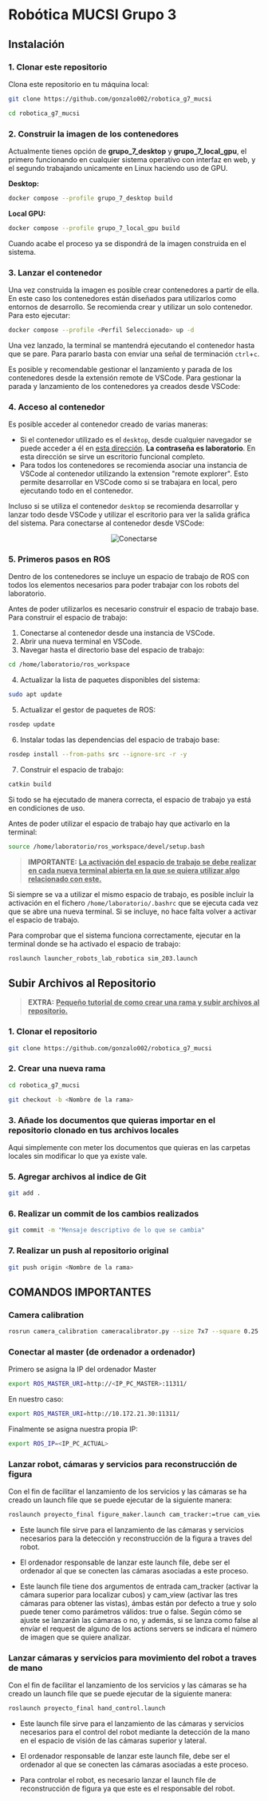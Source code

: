 # Robótica MUCSI Grupo 3
## Instalación

### 1. Clonar este repositorio

Clona este repositorio en tu máquina local:

```bash
git clone https://github.com/gonzalo002/robotica_g7_mucsi
```
```bash
cd robotica_g7_mucsi
```

### 2. Construir la imagen de los contenedores
Actualmente tienes opción de **grupo_7_desktop** y **grupo_7_local_gpu**, el primero funcionando en cualquier sistema operativo con interfaz en web, y el segundo trabajando unicamente en Linux haciendo uso de GPU.

**Desktop:**
```bash
docker compose --profile grupo_7_desktop build
```


**Local GPU:**
```bash
docker compose --profile grupo_7_local_gpu build
```
Cuando acabe el proceso ya se dispondrá de la imagen construida en el sistema.
### 3. Lanzar el contenedor
Una vez construida la imagen es posible crear contenedores a partir de ella. En este caso los contenedores están diseñados para utilizarlos como entornos de desarrollo. Se recomienda crear y utilizar un solo contenedor. Para esto ejecutar:
```bash
docker compose --profile <Perfil Seleccionado> up -d
```
Una vez lanzado, la terminal se mantendrá ejecutando el contenedor hasta que se pare. Para pararlo basta con enviar una señal de terminación `ctrl`+`c`.

Es posible y recomendable gestionar el lanzamiento y parada de los contenedores desde la extensión remote de VSCode. Para gestionar la parada y lanzamiento de los contenedores ya creados desde VSCode:

### 4. Acceso al contenedor
Es posible acceder al contenedor creado de varias maneras:
- Si el contenedor utilizado es el `desktop`, desde cualquier navegador se puede acceder a él en [esta dirección](http://localhost:6081). **La contraseña es laboratorio**. En esta dirección se sirve un escritorio funcional completo.
- Para todos los contenedores se recomienda asociar una instancia de VSCode al contenedor utilizando la extension "remote explorer". Esto permite desarrollar en VSCode como si se trabajara en local, pero ejecutando todo en el contenedor.

Incluso si se utiliza el contenedor `desktop` se recomienda desarrollar y lanzar todo desde VSCode y utilizar el escritorio para ver la salida gráfica del sistema. Para conectarse al contenedor desde VSCode:
<p align="center">
    <img src="pictures/conectarse_contenedor_vscode.gif" alt="Conectarse">
</p>

### 5. Primeros pasos en ROS
Dentro de los contenedores se incluye un espacio de trabajo de ROS con todos los elementos necesarios para poder trabajar con los robots del laboratorio.

Antes de poder utilizarlos es necesario construir el espacio de trabajo base. Para construir el espacio de trabajo:

1. Conectarse al contenedor desde una instancia de VSCode.
2. Abrir una nueva terminal en VSCode.
3. Navegar hasta el directorio base del espacio de trabajo:
```bash
cd /home/laboratorio/ros_workspace
```
4. Actualizar la lista de paquetes disponibles del sistema:
```bash
sudo apt update
```
5. Actualizar el gestor de paquetes de ROS:
```bash
rosdep update
```
6. Instalar todas las dependencias del espacio de trabajo base:
```bash
rosdep install --from-paths src --ignore-src -r -y
```
7. Construir el espacio de trabajo:
```bash
catkin build
```
Si todo se ha ejecutado de manera correcta, el espacio de trabajo ya está en condiciones de uso.

Antes de poder utilizar el espacio de trabajo hay que activarlo en la terminal:
```bash
source /home/laboratorio/ros_workspace/devel/setup.bash
```
>**IMPORTANTE:**
**<u>La activación del espacio de trabajo se debe realizar en cada nueva terminal abierta en la que se quiera utilizar algo relacionado con este.</u>**

Si siempre se va a utilizar el mismo espacio de trabajo, es posible incluir la activación en el fichero `/home/laboratorio/.bashrc` que se ejecuta cada vez que se abre una nueva terminal. Si se incluye, no hace falta volver a activar el espacio de trabajo.

Para comprobar que el sistema funciona correctamente, ejecutar en la terminal donde se ha activado el espacio de trabajo:
```bash
roslaunch launcher_robots_lab_robotica sim_203.launch
```

## Subir Archivos al Repositorio
>**EXTRA:**
**<u>Pequeño tutorial de como crear una rama y subir archivos al repositorio.</u>**
### 1. Clonar el repositorio

```bash
git clone https://github.com/gonzalo002/robotica_g7_mucsi
```

### 2. Crear una nueva rama

```bash
cd robotica_g7_mucsi
```

```bash
git checkout -b <Nombre de la rama>
```

### 3. Añade los documentos que quieras importar en el repositorio clonado en tus archivos locales

Aqui simplemente con meter los documentos que quieras en las carpetas locales sin modificar lo que ya existe vale.

### 5. Agregar archivos al indice de Git

```bash
git add .
```

### 6. Realizar un commit de los cambios realizados

```bash
git commit -m "Mensaje descriptivo de lo que se cambia"
```

### 7. Realizar un push al repositorio original

```bash
git push origin <Nombre de la rama>
```


## COMANDOS IMPORTANTES

### Camera calibration
```bash
rosrun camera_calibration cameracalibrator.py --size 7x7 --square 0.25 image:=/usb_cam/image_raw camera:=/usb_cam
```
### Conectar al master (de ordenador a ordenador)
Primero se asigna la IP del ordenador Master
```bash
export ROS_MASTER_URI=http://<IP_PC_MASTER>:11311/
```

En nuestro caso:
```bash
export ROS_MASTER_URI=http://10.172.21.30:11311/
```

Finalmente se asigna nuestra propia IP:
```bash
export ROS_IP=<IP_PC_ACTUAL>
```


### Lanzar robot, cámaras y servicios para reconstrucción de figura
Con el fin de facilitar el lanzamiento de los servicios y las cámaras se ha creado un launch file que se puede ejecutar de la siguiente manera:
```bash
roslaunch proyecto_final figure_maker.launch cam_tracker:=true cam_view:=true
```
- Este launch file sirve para el lanzamiento de las cámaras y servicios necesarios para la detección y reconstrucción de la figura a traves del robot.
- El ordenador responsable de lanzar este launch file, debe ser el ordenador al que se conecten las cámaras asociadas a este proceso.

- Este launch file tiene dos argumentos de entrada cam_tracker (activar la cámara superior para localizar cubos) y cam_view (activar las tres cámaras para obtener las vistas), ámbas están por defecto a true y solo puede tener como parámetros válidos: true o false. Según cómo se ajuste se lanzarán las cámaras o no, y además, si se lanza como false al envíar el request de alguno de los actions servers se indicara el número de imagen que se quiere analizar.

### Lanzar cámaras y servicios para movimiento del robot a traves de mano
Con el fin de facilitar el lanzamiento de los servicios y las cámaras se ha creado un launch file que se puede ejecutar de la siguiente manera:
```bash
roslaunch proyecto_final hand_control.launch
```
- Este launch file sirve para el lanzamiento de las cámaras y servicios necesarios para el control del robot mediante la detección de la mano en el espacio de visión de las cámaras superior y lateral.
- El ordenador responsable de lanzar este launch file, debe ser el ordenador al que se conecten las cámaras asociadas a este proceso.

- Para controlar el robot, es necesario lanzar el launch file de reconstrucción de figura ya que este es el responsable del robot.
